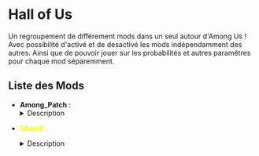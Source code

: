 # Hall of Us
Un regroupement de différement mods dans un seul autour d'Among Us !
Avec possibilité d'activé et de desactivé les mods indépendamment des autres.
Ainsi que de pouvoir jouer sur les probabilités et autres paramêtres pour chaque mod séparemment.

## Liste des Mods
<ul>
	<li>
		<b>Among_Patch</b> :<br>
		<details>
			<summary>Description</summary>
			<p align="left">
				<br>Corrige les imperfections du jeux, tels que vitals sur polus, l'animation des vents sur Skeld / Mira dans le fog, ainsi que quelques autres détails. <br><br>
				<a href="/Among_Patch/Readme.md">Voir plus ici.</a> 
			</p>
		</details>
	</li>
	<li>
		<p style="color:yellow;"><b>Sherrif</b> :</p>
		<details>
			<summary>Description</summary>
			<p align="left">
				<br>Rajoute le role du Sherrif dans le jeu ! <br><br>
				<a href="/Sherrif/Readme.md">Voir plus ici.</a> 
			</p>
		</details>
	</li>
</ul>




